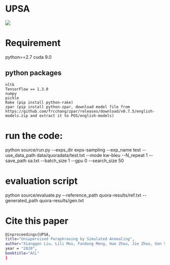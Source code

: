 # UPSA
![](sa.PNG)
# Requirement
python==2.7
cuda 9.0
## python packages
	nltk
	TensorFlow == 1.3.0
	numpy
	pickle
	Rake (pip install python-rake)
	zpar (pip install python-zpar, download model file from https://github.com/frcchang/zpar/releases/download/v0.7.5/english-models.zip and extract it to POS/english-models)



# run the code:
python source/run.py --exps_dir exps-sampling  --exp_name  test   --use_data_path data/quoradata/test.txt --mode kw-bleu  --N_repeat 1  --save_path sa.txt   --batch_size 1 --gpu 0  --search_size 50

# evaluation script
python  source/evaluate.py --reference_path quora-results/ref.txt  --generated_path  quora-results/gen.txt

# Cite this paper
```bash
@inproceedings{UPSA,
title="Unsupervised Paraphrasing by Simulated Annealing",
author="Xianggen Liu, Lili Mou, Fandong Meng, Hao Zhou, Jie Zhou, Sen Song",
year = "2020",
booktitle="ACL"
}
```
